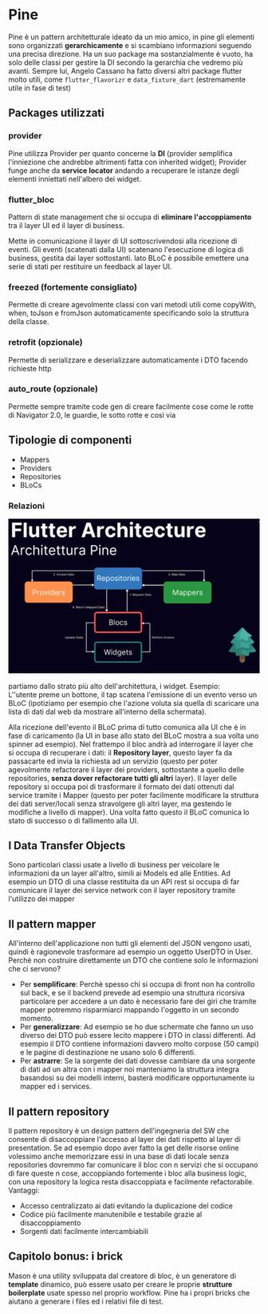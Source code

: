 # Pine

Pine è un pattern architetturale ideato da un mio amico, in pine gli elementi sono organizzati **gerarchicamente** e si scambiano informazioni seguendo una precisa direzione. Ha un suo package ma sostanzialmente è vuoto, ha solo delle classi per gestire la DI secondo la gerarchia che vedremo più avanti. Sempre lui, Angelo Cassano ha fatto diversi altri package flutter molto utili, come `flutter_flavorizr` e `data_fixture_dart` (estremamente utile in fase di test)

## Packages utilizzati

### provider

Pine utilizza Provider per quanto concerne la **DI** (provider semplifica l'inniezione che andrebbe altrimenti fatta con inherited widget); Provider funge anche da **service locator** andando a recuperare le istanze degli elementi inniettati nell'albero dei widget.

### flutter_bloc

Pattern di state management che si occupa di **eliminare l'accoppiamento** tra il layer UI ed il layer di business.

Mette in comunicazione il layer di UI sottoscrivendosi alla ricezione di eventi. Gli eventi (scatenati dalla UI) scatenano l'esecuzione di logica di business, gestita dai layer sottostanti. lato BLoC è possibile emettere una serie di stati per restituire un feedback al layer UI.

### freezed (fortemente consigliato)

Permette di creare agevolmente classi con vari metodi utili come copyWith, when, toJson e fromJson automaticamente specificando solo la struttura della classe.

### retrofit (opzionale)

Permette di serializzare e deserializzare automaticamente i DTO facendo richieste http

### auto_route (opzionale)

Permette sempre tramite code gen di creare facilmente cose come le rotte di Navigator 2.0, le guardie, le sotto rotte e così via

## Tipologie di componenti

- Mappers
- Providers
- Repositories
- BLoCs

### Relazioni

![Alt text](./pic-01.png "Flusso dei dati in pine")

partiamo dallo strato più alto dell'architettura, i widget.
Esempio:<br>
L''utente preme un bottone, il tap scatena l'emissione di un evento verso un BLoC (ipotiziamo per esempio che l'azione voluta sia quella di scaricare una lista di dati dal web da mostrare all'interno della schermata).

Alla ricezione dell'evento il BLoC prima di tutto comunica alla UI che è in fase di caricamento (la UI in base allo stato del BLoC mostra a sua volta uno spinner ad esempio). Nel frattempo il bloc andrà ad interrogare il layer che si occupa di recuperare i dati: il **Repository layer**, questo layer fa da passacarte ed invia la richiesta ad un servizio (questo per poter agevolmente refactorare il layer dei providers, sottostante a quello delle repositories, **senza dover refactorare tutti gli altri** layer). Il layer delle repository si occupa poi di trasformare il formato dei dati ottenuti dal service tramite i Mapper (questo per poter facilmente modificare la struttura dei dati server/locali senza stravolgere gli altri layer, ma gestendo le modifiche a livello di mapper). Una volta fatto questo il BLoC comunica lo stato di successo o di fallimento alla UI.

## I Data Transfer Objects

Sono particolari classi usate a livello di business per veicolare le informazioni da un layer all'altro, simili ai Models ed alle Entities. Ad esempio un DTO di una classe restituita da un API rest si occupa di far comunicare il layer dei service network con il layer repository tramite l'utilizzo dei mapper

## Il pattern mapper

All'interno dell'applicazione non tutti gli elementi del JSON vengono usati, quindi è ragionevole trasformare ad esempio un oggetto UserDTO in User.<br>
Perchè non costruire direttamente un DTO che contiene solo le informazioni che ci servono?

- Per **semplificare**: Perchè spesso chi si occupa di front non ha controllo sul back, e se il backend prevede ad esempio una struttura ricorsiva particolare per accedere a un dato è necessario fare dei giri che tramite mapper potremmo risparmiarci mappando l'oggetto in un secondo momento.
- Per **generalizzare**: Ad esempio se ho due schermate che fanno un uso diverso dei DTO può essere lecito mappere i DTO in classi differenti. Ad esempio il DTO contiene informazioni davvero molto corpose (50 campi) e le pagine di destinazione ne usano solo 6 differenti.
- Per **astrarre**: Se la sorgente dei dati dovesse cambiare da una sorgente di dati ad un altra con i mapper noi manteniamo la struttura integra basandosi su dei modelli interni, basterà modificare opportunamente iu mapper ed i services.

## Il pattern repository

Il pattern repository è un design pattern dell'ingegneria del SW che consente di disaccoppiare l'accesso al layer dei dati rispetto al layer di presentation. Se ad esempio dopo aver fatto la get delle risorse online volessimo anche memorizzare essi in una base di dati locale senza repositories dovremmo far comunicare il bloc con n servizi che si occupano di fare queste n cose, accoppiando fortemente i bloc alla business logic, con una repository la logica resta disaccoppiata e facilmente refactorabile.<br>
Vantaggi:

- Accesso centralizzato ai dati evitando la duplicazione del codice
- Codice più facilmente manutenibile e testabile grazie al disaccoppiamento
- Sorgenti dati facilmente intercambiabili

## Capitolo bonus: i brick
Mason è una utility sviluppata dal creatore di bloc, è un generatore di **template** dinamico, può essere usato per creare le proprie **strutture boilerplate** usate spesso nel proprio workflow. Pine ha i propri bricks che aiutano a generare i files ed i relativi file di test.